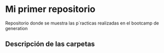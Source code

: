 # Mi primer repositorio

Repositorio donde se muestra las p´racticas
realizadas en el bootcamp de generation

## Descripción de las carpetas
